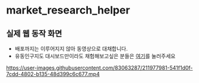 # market_research_helper

## 실제 웹 동작 화면
- 배포까지는 이루어지지 않아 동영상으로 대채합니다.
- 유동인구지도 대시보드만이라도 채험해보고싶은 분들은 [여기](https://public.tableau.com/app/profile/sunyoung3291/viz/_16733438810820/DashBoard?publish=yes)를 눌러주세요

https://user-images.githubusercontent.com/83063287/211977981-541f1d0f-7cdd-4802-b135-48d399c6c677.mp4
